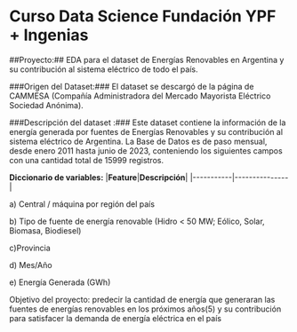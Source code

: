 # Curso Data Science Fundación YPF + Ingenias

##Proyecto:## 
EDA para el dataset de Energías Renovables en Argentina y su contribución al sistema eléctrico de todo el país.

###Origen del Dataset:###
El dataset se descargó de la página de CAMMESA (Compañía Administradora del Mercado Mayorista Eléctrico Sociedad Anónima). 

###Descripción del dataset :###
Este dataset contiene la información de la energía generada por fuentes de Energías Renovables y su contribución al sistema eléctrico de Argentina. 
La Base de Datos es de paso mensual, desde enero 2011 hasta junio de 2023, conteniendo los siguientes campos con una cantidad total de 15999 registros. 


**Diccionario de variables:**
|**Feature**|**Descripción**|
|-----------|---------------|

a) Central / máquina por región del país

b) Tipo de fuente de energía renovable (Hidro < 50 MW; Eólico, Solar, Biomasa, Biodiesel)

c)Provincia

d) Mes/Año

e) Energía Generada (GWh)

Objetivo del proyecto: predecir la cantidad de energía que generaran las fuentes de energías renovables en los próximos años(5) y su contribución para satisfacer la demanda de energía eléctrica en el país
